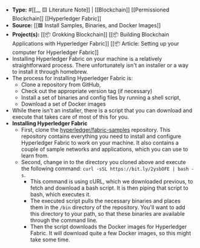 - **Type:** #[[__ 🟨 Literature Note]] | [[Blockchain]] [[Permissioned Blockchain]] [[Hyperledger Fabric]]
- **Source:** [[🟦 Install Samples, Binaries, and Docker Images]]
- **Project(s):** [[📦 Grokking Blockchain]] [[📦 Building Blockchain Applications with Hyperledger Fabric]] [[📦 Article: Setting up your computer for Hyperledger Fabric]] 
- Installing Hyperledger Fabric on your machine is a relatively straightforward process. There unfortunately isn't an installer or a way to install it through homebrew.
- The process for installing Hyperledger Fabric is:
    - Clone a repository from GitHub,
    - Check out the appropriate version tag (if necessary)
    - Install a set of binaries and config files by running a shell script,
    - Download a set of Docker images
- While there isn't an installer, there is a script that you can download and execute that takes care of most of this for you.
- **Installing Hyperledger Fabric**
    - First, clone the [hyperledger/fabric-samples](https://github.com/hyperledger/fabric-samples) repository. This repository contains everything you need to install and configure Hyperledger Fabric to work on your machine. It also contains a couple of sample networks and applications, which you can use to learn from.
    - Second, change in to the directory you cloned above and execute the following command: `curl -sSL https://bit.ly/2ysbOFE | bash -s`.
        - This command is using cURL, which we downloaded previous, to fetch and download a bash script. It is then piping that script to bash, which executes it.
        - The executed script pulls the necessary binaries and places them in the `/bin` directory of the repository. You'll want to add this directory to your path, so that these binaries are available through the command line.
        - Then the script downloads the Docker images for Hyperledger Fabric. It will download quite a few Docker images, so this might take some time. 
